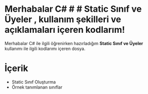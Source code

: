 # Merhabalar C# # # Static Sınıf ve Üyeler , kullanım şekilleri ve  açıklamaları içeren kodlarım!

Merhabalar C# ile ilgili öğrenirken hazırladığım  **Static Sınıf ve Üyeler** kullanımı ile ilgili kodlarımı içeren dosya. 


# İçerik

- Static Sınıf Oluşturma
- Örnek tanımlanan sınıflar

